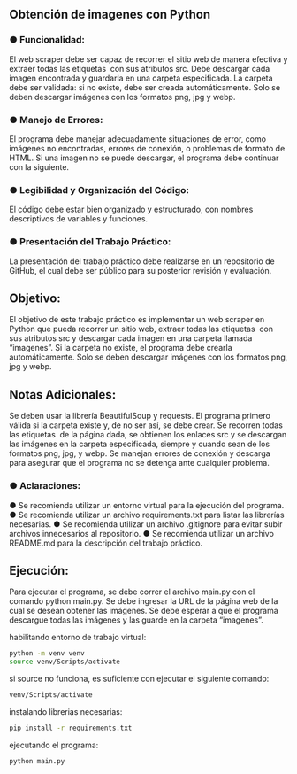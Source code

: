 ## Obtención de imagenes con Python
### ● Funcionalidad:
El web scraper debe ser capaz de recorrer el sitio web de manera efectiva y extraer todas
las etiquetas <img> con sus atributos src.
Debe descargar cada imagen encontrada y guardarla en una carpeta especificada.
La carpeta debe ser validada: si no existe, debe ser creada automáticamente.
Solo se deben descargar imágenes con los formatos png, jpg y webp.
### ● Manejo de Errores:
El programa debe manejar adecuadamente situaciones de error, como imágenes no
encontradas, errores de conexión, o problemas de formato de HTML.
Si una imagen no se puede descargar, el programa debe continuar con la siguiente.
### ● Legibilidad y Organización del Código:
El código debe estar bien organizado y estructurado, con nombres descriptivos de
variables y funciones.
### ● Presentación del Trabajo Práctico:
La presentación del trabajo práctico debe realizarse en un repositorio de GitHub, el cual
debe ser público para su posterior revisión y evaluación.

## Objetivo:
El objetivo de este trabajo práctico es implementar un web scraper en Python que pueda
recorrer un sitio web, extraer todas las etiquetas <img> con sus atributos src y descargar cada
imagen en una carpeta llamada “imagenes”. Si la carpeta no existe, el programa debe crearla
automáticamente. Solo se deben descargar imágenes con los formatos png, jpg y webp.

## Notas Adicionales:
Se deben usar la librería BeautifulSoup y requests.
El programa primero válida si la carpeta existe y, de no ser así, se debe crear.
Se recorren todas las etiquetas <img> de la página dada, se obtienen los enlaces src y se
descargan las imágenes en la carpeta especificada, siempre y cuando sean de los formatos png,
jpg, y webp.
Se manejan errores de conexión y descarga para asegurar que el programa no se detenga ante
cualquier problema.

### ● Aclaraciones:
● Se recomienda utilizar un entorno virtual para la ejecución del programa.
● Se recomienda utilizar un archivo requirements.txt para listar las librerías necesarias.
● Se recomienda utilizar un archivo .gitignore para evitar subir archivos innecesarios al
repositorio.
● Se recomienda utilizar un archivo README.md para la descripción del trabajo práctico.

## Ejecución:
Para ejecutar el programa, se debe correr el archivo main.py con el comando python main.py.
Se debe ingresar la URL de la página web de la cual se desean obtener las imágenes.
Se debe esperar a que el programa descargue todas las imágenes y las guarde en la carpeta
“imagenes”.

habilitando entorno de trabajo virtual:
```bash
python -m venv venv
source venv/Scripts/activate
```
si source no funciona, es suficiente con ejecutar el siguiente comando:
```bash
venv/Scripts/activate
```

instalando librerias necesarias:
```bash
pip install -r requirements.txt
```

ejecutando el programa:
```bash
python main.py
```